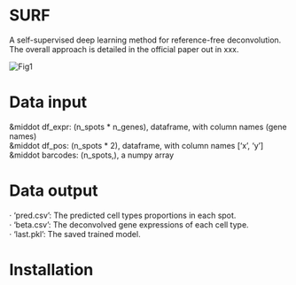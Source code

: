 # SURF
A self-supervised deep learning method for reference-free deconvolution. The overall approach is detailed in the official paper out in xxx.

![Fig1](https://github.com/user-attachments/assets/cd371dab-fa9a-474d-9bfa-32b41adb8cbe)

# Data input  
&middot df_expr: (n_spots * n_genes), dataframe, with column names (gene names)  
&middot df_pos: (n_spots * 2), dataframe, with column names [‘x’, ‘y’]  
&middot barcodes: (n_spots,), a numpy array  
  
# Data output     
· ‘pred.csv’: The predicted cell types proportions in each spot.  
· ‘beta.csv’: The deconvolved gene expressions of each cell type.  
· ‘last.pkl’: The saved trained model. 

# Installation


